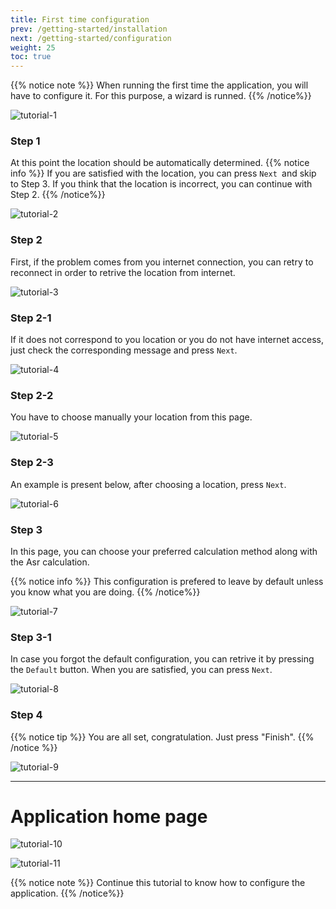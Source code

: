 ```yaml
---
title: First time configuration
prev: /getting-started/installation
next: /getting-started/configuration
weight: 25
toc: true
---
```


{{% notice note %}}
When running the first time the application, you will have to configure it. For this purpose, a wizard is runned.
{{% /notice%}}

![tutorial-1](https://cloud.githubusercontent.com/assets/9877335/25734308/52ddff5e-3116-11e7-88c0-a6dec0bfb65c.png?classes=shadow)

### Step 1
At this point the location should be automatically determined.
{{% notice info %}}
If you are satisfied with the location, you can press `Next `and skip to Step 3.
If you think that the location is incorrect, you can continue with Step 2.
{{% /notice%}}

![tutorial-2](https://cloud.githubusercontent.com/assets/9877335/25734310/52dffd5e-3116-11e7-938a-0495b12fc206.png?classes=shadow)

### Step 2
First, if the problem comes from you internet connection, you can retry to reconnect in order to retrive the location 
from internet.

![tutorial-3](https://cloud.githubusercontent.com/assets/9877335/25734307/52dbc96e-3116-11e7-830f-e6b52a78d308.png?classes=shadow)

### Step 2-1

If it does not correspond to you location or you do not have internet access, just check the corresponding message and 
press `Next`.

![tutorial-4](https://cloud.githubusercontent.com/assets/9877335/25734309/52dff6ba-3116-11e7-9064-7204a6188498.png?classes=shadow)

### Step 2-2

You have to choose manually your location from this page.

![tutorial-5](https://cloud.githubusercontent.com/assets/9877335/25734311/52e2adc4-3116-11e7-969f-ebed8f7d1968.png?classes=shadow)

### Step 2-3

An example is present below, after choosing a location, press `Next`.

![tutorial-6](https://cloud.githubusercontent.com/assets/9877335/25734316/52f862fe-3116-11e7-8ee7-c770056b1f1b.png?classes=shadow)

### Step 3

In this page, you can choose your preferred calculation method along with the Asr calculation.

{{% notice info %}}
This configuration is prefered to leave by default unless you know what you are doing.
{{% /notice%}}

![tutorial-7](https://cloud.githubusercontent.com/assets/9877335/25734312/52ef10b4-3116-11e7-98c5-14b99fbd52b6.png?classes=shadow)

### Step 3-1

In case you forgot the default configuration, you can retrive it by pressing the `Default` button. 
When you are satisfied, you can press `Next`.

![tutorial-8](https://cloud.githubusercontent.com/assets/9877335/25734317/5306b28c-3116-11e7-8dfc-e29b24ef2fe0.png?classes=shadow)

### Step 4

{{% notice tip %}}
You are all set, congratulation. Just press "Finish".
{{% /notice %}}

![tutorial-9](https://cloud.githubusercontent.com/assets/9877335/25734313/52f3cf82-3116-11e7-8e16-5bdc146d44d4.png?classes=shadow)

___

# Application home page

![tutorial-10](https://cloud.githubusercontent.com/assets/9877335/25734315/52f730a0-3116-11e7-8cdf-6cab6ed15123.png?classes=shadow)

![tutorial-11](https://cloud.githubusercontent.com/assets/9877335/25734314/52f4bb86-3116-11e7-8422-2495b1c08283.png?classes=shadow)


{{% notice note %}}
Continue this tutorial to know how to configure the application.
{{% /notice%}}
